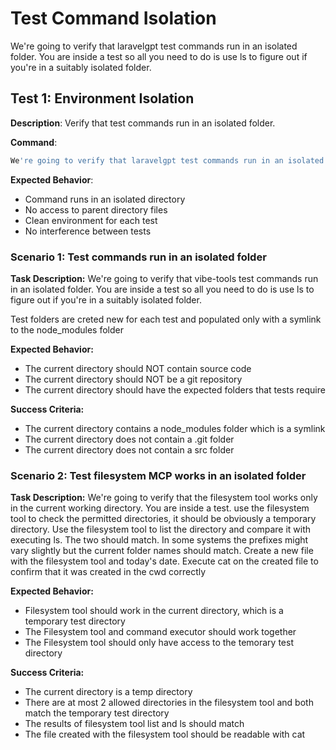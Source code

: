 # Test Command Isolation

We're going to verify that laravelgpt test commands run in an isolated folder. You are inside a test so all you need to do is use ls to figure out if you're in a suitably isolated folder.

## Test 1: Environment Isolation
**Description**: Verify that test commands run in an isolated folder.

**Command**:
```bash
We're going to verify that laravelgpt test commands run in an isolated folder. You are inside a test so all you need to do is use ls to figure out if you're in a suitably isolated folder.
```

**Expected Behavior**:
- Command runs in an isolated directory
- No access to parent directory files
- Clean environment for each test
- No interference between tests

### Scenario 1: Test commands run in an isolated folder
**Task Description:**
We're going to verify that vibe-tools test commands run in an isolated folder. You are inside a test so all you need to do is use ls to figure out if you're in a suitably isolated folder.

Test folders are creted new for each test and populated only with a symlink to the node_modules folder

**Expected Behavior:**
- The current directory should NOT contain source code
- The current directory should NOT be a git repository
- The current directory should have the expected folders that tests require

**Success Criteria:**
- The current directory contains a node_modules folder which is a symlink
- The current directory does not contain a .git folder
- The current directory does not contain a src folder

### Scenario 2: Test filesystem MCP works in an isolated folder
**Task Description:**
We're going to verify that the filesystem tool works only in the current working directory. You are inside a test. use the filesystem tool to check the permitted directories, it should be obviously a temporary directory. Use the filesystem tool to list the directory and compare it with executing ls. The two should match. In some systems the prefixes might vary slightly but the current folder names should match.
Create a new file with the filesystem tool and today's date. Execute cat on the created file to confirm that it was created in the cwd correctly

**Expected Behavior:**
- Filesystem tool should work in the current directory, which is a temporary test directory
- The Filesystem tool and command executor should work together
- The Filesystem tool should only have access to the temorary test directory 

**Success Criteria:**
- The current directory is a temp directory
- There are at most 2 allowed directories in the filesystem tool and both match the temporary test directory
- The results of filesystem tool list and ls should match
- The file created with the filesystem tool should be readable with cat
